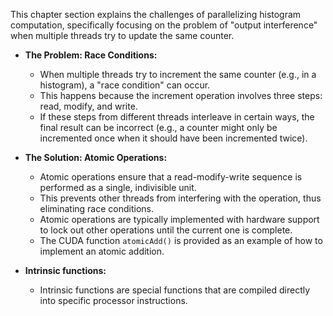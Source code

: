 This chapter section explains the challenges of parallelizing histogram computation, specifically focusing on the problem of "output interference" when multiple threads try to update the same counter.

* **The Problem: Race Conditions:**
    * When multiple threads try to increment the same counter (e.g., in a histogram), a "race condition" can occur.
    * This happens because the increment operation involves three steps: read, modify, and write.
    * If these steps from different threads interleave in certain ways, the final result can be incorrect (e.g., a counter might only be incremented once when it should have been incremented twice).

* **The Solution: Atomic Operations:**
    * Atomic operations ensure that a read-modify-write sequence is performed as a single, indivisible unit.
    * This prevents other threads from interfering with the operation, thus eliminating race conditions.
    * Atomic operations are typically implemented with hardware support to lock out other operations until the current one is complete.
    * The CUDA function `atomicAdd()` is provided as an example of how to implement an atomic addition.
* **Intrinsic functions:**
    * Intrinsic functions are special functions that are compiled directly into specific processor instructions.
